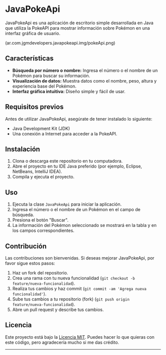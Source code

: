 # JavaPokeApi

JavaPokeApi es una aplicación de escritorio simple desarrollada en Java que utiliza la PokeAPI para mostrar información sobre Pokémon en una interfaz gráfica de usuario.

(ar.com.jgmdevelopers.javapokeapi.img/pokeApi.png)

## Características

- **Búsqueda por número o nombre:** Ingresa el número o el nombre de un Pokémon para buscar su información.
- **Visualización de datos:** Muestra datos como el nombre, peso, altura y experiencia base del Pokémon.
- **Interfaz gráfica intuitiva:** Diseño simple y fácil de usar.

## Requisitos previos

Antes de utilizar JavaPokeApi, asegúrate de tener instalado lo siguiente:

- Java Development Kit (JDK)
- Una conexión a Internet para acceder a la PokeAPI.

## Instalación

1. Clona o descarga este repositorio en tu computadora.
2. Abre el proyecto en tu IDE Java preferido (por ejemplo, Eclipse, NetBeans, IntelliJ IDEA).
3. Compila y ejecuta el proyecto.

## Uso

1. Ejecuta la clase `JavaPokeApi` para iniciar la aplicación.
2. Ingresa el número o el nombre de un Pokémon en el campo de búsqueda.
3. Presiona el botón "Buscar".
4. La información del Pokémon seleccionado se mostrará en la tabla y en los campos correspondientes.

## Contribución

Las contribuciones son bienvenidas. Si deseas mejorar JavaPokeApi, por favor sigue estos pasos:

1. Haz un fork del repositorio.
2. Crea una rama con tu nueva funcionalidad (`git checkout -b feature/nueva-funcionalidad`).
3. Realiza tus cambios y haz commit (`git commit -am 'Agrega nueva funcionalidad'`).
4. Sube tus cambios a tu repositorio (fork) (`git push origin feature/nueva-funcionalidad`).
5. Abre un pull request y describe tus cambios.

## Licencia

Este proyecto está bajo la [Licencia MIT](https://opensource.org/licenses/MIT). Puedes hacer lo que quieras con este código, pero agradecería mucho si me das crédito.

---

